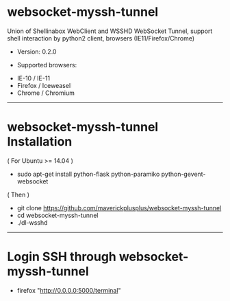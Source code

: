 # websocket-myssh-tunnel

Union of Shellinabox WebClient and WSSHD WebSocket Tunnel, support shell interaction by python2 client, browsers (IE11/Firefox/Chrome)

* Version: 0.2.0

* Supported browsers:

-	IE-10 / IE-11
-	Firefox / Iceweasel
-	Chrome / Chromium

--------------------------------------------------------

# websocket-myssh-tunnel Installation

( For Ubuntu >= 14.04 )
* sudo apt-get install python-flask python-paramiko python-gevent-websocket

( Then )
* git clone https://github.com/maverickplusplus/websocket-myssh-tunnel
* cd websocket-myssh-tunnel
* ./dl-wsshd


--------------------------------------------------------

# Login SSH through websocket-myssh-tunnel

* firefox "http://0.0.0.0:5000/terminal"

